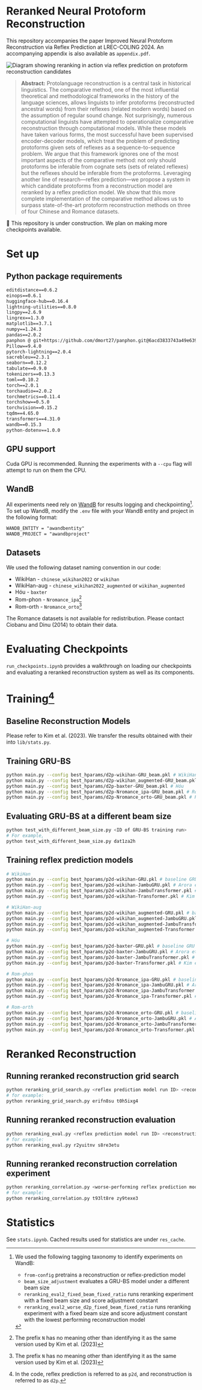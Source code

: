 # Reranked Neural Protoform Reconstruction

This repository accompanies the paper Improved Neural Protoform Reconstruction via Reflex Prediction at LREC-COLING 2024. An accompanying appendix is also available as `appendix.pdf`.

![Diagram showing reranking in action via reflex prediction on protoform reconstruction candidates](https://share.cleanshot.com/7Mwvr1GQYFjSmQtdLft2+)

> **Abstract:** Protolanguage reconstruction is a central task in historical linguistics. The comparative method, one of the most influential theoretical and methodological frameworks in the history of the language sciences, allows linguists to infer protoforms (reconstructed ancestral words) from their reflexes (related modern words) based on the assumption of regular sound change. Not surprisingly, numerous computational linguists have attempted to operationalize comparative reconstruction through computational models. While these models have taken various forms, the most successful have been supervised encoder-decoder models, which treat the problem of predicting protoforms given sets of reflexes as a sequence-to-sequence problem. We argue that this framework ignores one of the most important aspects of the comparative method: not only should protoforms be inferable from cognate sets (sets of related reflexes) but the reflexes should be inferable from the protoforms. Leveraging another line of research—reflex prediction—we propose a system in which candidate protoforms from a reconstruction model are reranked by a reflex prediction model. We show that this more complete implementation of the comparative method allows us to surpass state-of-the-art protoform reconstruction methods on three of four Chinese and Romance datasets.

🚧 This repository is under construction. We plan on making more checkpoints available.

# Set up

## Python package requirements

```txt
editdistance==0.6.2
einops==0.6.1
huggingface-hub==0.16.4
lightning-utilities==0.8.0
lingpy==2.6.9
lingrex==1.3.0
matplotlib==3.7.1
numpy==1.24.3
pandas==2.0.2
panphon @ git+https://github.com/dmort27/panphon.git@6acd3833743a49e63941a0b740ee69eae1dafc1c
Pillow==9.4.0
pytorch-lightning==2.0.4
sacrebleu==2.3.1
seaborn==0.12.2
tabulate==0.9.0
tokenizers==0.13.3
toml==0.10.2
torch==2.0.1
torchaudio==2.0.2
torchmetrics==0.11.4
torchshow==0.5.0
torchvision==0.15.2
tqdm==4.65.0
transformers==4.31.0
wandb==0.15.3
python-dotenv==1.0.0
```

## GPU support

Cuda GPU is recommended. Running the experiments with a `--cpu` flag will attempt to run on them the CPU.

## WandB

All experiments need rely on [WandB](https://wandb.ai/) for results logging and checkpointing[^1]. To set up WandB, modify the `.env` file with your WandB entity and project in the following format:

```txt
WANDB_ENTITY = "awandbentity"
WANDB_PROJECT = "awandbproject"
```

[^1]: We used the following tagging taxonomy to identify experiments on WandB:
    - `from-config` pretrains a reconstruction or reflex-prediction model
    - `beam_size_adjustment` evaluates a GRU-BS model under a different beam size
    - `reranking_eval2_fixed_beam_fixed_ratio` runs reranking experiment with a fixed beam size and score adjustment constant
    - `reranking_eval2_worse_d2p_fixed_beam_fixed_ratio` runs reranking experiment with a fixed beam size and score adjustment constant with the lowest performing reconstruction model

## Datasets

We used the following dataset naming convention in our code:

- WikiHan - `chinese_wikihan2022` or `wikihan`
- WikiHan-aug - `chinese_wikihan2022_augmented` or `wikihan_augmented`
- Hóu - `baxter`
- Rom-phon - `Nromance_ipa`[^2]
- Rom-orth - `Nromance_orto`[^2]

[^2]: The prefix `N` has no meaning other than identifying it as the same version used by Kim et al. (2023)

The Romance datasets is not available for redistribution. Please contact Ciobanu and Dinu (2014) to obtain their data.

# Evaluating Checkpoints

`run_checkpoints.ipynb` provides a walkthrough on loading our checkpoints and evaluating a reranked reconstruction system as well as its components.

# Training[^3]

[^3]: In the code, reflex prediction is referred to as `p2d`, and reconstruction is referred to as `d2p`.

## Baseline Reconstruction Models

Please refer to Kim et al. (2023). We transfer the results obtained with their into `lib/stats.py`.

## Training GRU-BS

```sh
python main.py --config best_hparams/d2p-wikihan-GRU_beam.pkl # WikiHan
python main.py --config best_hparams/d2p-wikihan_augmented-GRU_beam.pkl # WikiHan-aug
python main.py --config best_hparams/d2p-baxter-GRU_beam.pkl # Hóu
python main.py --config best_hparams/d2p-Nromance_ipa-GRU_beam.pkl # Rom-phon
python main.py --config best_hparams/d2p-Nromance_orto-GRU_beam.pkl # Rom-orth
```

## Evaluating GRU-BS at a different beam size

```sh
python test_with_different_beam_size.py <ID of GRU-BS training run>
# For example,
python test_with_different_beam_size.py dat1za2h
```

## Training reflex prediction models

```sh
# WikiHan
python main.py --config best_hparams/p2d-wikihan-GRU.pkl # baseline GRU
python main.py --config best_hparams/p2d-wikihan-JambuGRU.pkl # Arora et al. (2023)'s GRU
python main.py --config best_hparams/p2d-wikihan-JambuTransformer.pkl # Arora et al. (2023)'s GRU
python main.py --config best_hparams/p2d-wikihan-Transformer.pkl # Kim et al. (2023)'s Transformer

# WikiHan-aug
python main.py --config best_hparams/p2d-wikihan_augmented-GRU.pkl # baseline GRU
python main.py --config best_hparams/p2d-wikihan_augmented-JambuGRU.pkl # Arora et al. (2023)'s GRU
python main.py --config best_hparams/p2d-wikihan_augmented-JambuTransformer.pkl # Arora et al. (2023)'s GRU
python main.py --config best_hparams/p2d-wikihan_augmented-Transformer.pkl # Kim et al. (2023)'s Transformer

# Hóu
python main.py --config best_hparams/p2d-baxter-GRU.pkl # baseline GRU
python main.py --config best_hparams/p2d-baxter-JambuGRU.pkl # Arora et al. (2023)'s GRU
python main.py --config best_hparams/p2d-baxter-JambuTransformer.pkl # Arora et al. (2023)'s GRU
python main.py --config best_hparams/p2d-baxter-Transformer.pkl # Kim et al. (2023)'s Transformer

# Rom-phon
python main.py --config best_hparams/p2d-Nromance_ipa-GRU.pkl # baseline GRU
python main.py --config best_hparams/p2d-Nromance_ipa-JambuGRU.pkl # Arora et al. (2023)'s GRU
python main.py --config best_hparams/p2d-Nromance_ipa-JambuTransformer.pkl # Arora et al. (2023)'s GRU
python main.py --config best_hparams/p2d-Nromance_ipa-Transformer.pkl # Kim et al. (2023)'s Transformer

# Rom-orth
python main.py --config best_hparams/p2d-Nromance_orto-GRU.pkl # baseline GRU
python main.py --config best_hparams/p2d-Nromance_orto-JambuGRU.pkl # Arora et al. (2023)'s GRU
python main.py --config best_hparams/p2d-Nromance_orto-JambuTransformer.pkl # Arora et al. (2023)'s GRU
python main.py --config best_hparams/p2d-Nromance_orto-Transformer.pkl # Kim et al. (2023)'s Transformer
```

# Reranked Reconstruction

## Running reranked reconstruction grid search

```sh
python reranking_grid_search.py <reflex prediction model run ID> <reconstruction model run ID>
# for example:
python reranking_grid_search.py erifn8su t0h5ixg4
```

## Running reranked reconstruction evaluation

```sh
python reranking_eval.py <reflex prediction model run ID> <reconstruction model run ID>
# for example:
python reranking_eval.py r2yuitnv s8re3etu
```

## Running reranked reconstruction correlation experiment

```sh
python reranking_correlation.py <worse-performing reflex prediction model run ID> <reconstruction model run ID>
# for example:
python reranking_correlation.py t93lt8re zy9texe3
```

# Statistics

See `stats.ipynb`. Cached results used for statistics are under `res_cache`.
